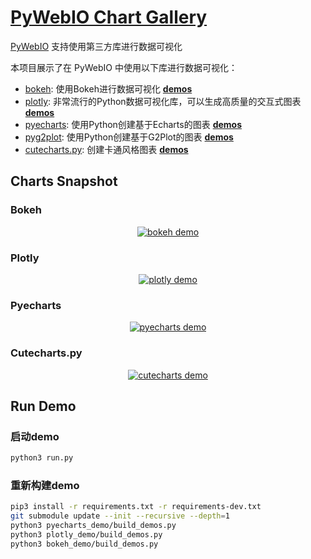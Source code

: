 # [PyWebIO Chart Gallery](https://github.com/wang0618/pywebio-chart-gallery)

[PyWebIO](https://github.com/wang0618/PyWebIO) 支持使用第三方库进行数据可视化

本项目展示了在 PyWebIO 中使用以下库进行数据可视化：

 - [bokeh](https://github.com/bokeh/bokeh): 使用Bokeh进行数据可视化 [**demos**](http://pywebio-charts.demo.wangweimin.site/?app=bokeh)
 - [plotly](https://github.com/plotly/plotly.py/): 非常流行的Python数据可视化库，可以生成高质量的交互式图表 [**demos**](http://pywebio-charts.demo.wangweimin.site/?app=plotly)
 - [pyecharts](https://github.com/pyecharts/pyecharts): 使用Python创建基于Echarts的图表 [**demos**](http://pywebio-charts.demo.wangweimin.site/?app=pyecharts)
 - [pyg2plot](https://github.com/hustcc/PyG2Plot): 使用Python创建基于G2Plot的图表 [**demos**](http://pywebio-charts.demo.wangweimin.site/?app=pyg2plot)
 - [cutecharts.py](https://github.com/cutecharts/cutecharts.py): 创建卡通风格图表 [**demos**](http://pywebio-charts.demo.wangweimin.site/?app=cutecharts)

## Charts Snapshot
### Bokeh

<p align="center">
    <a href="http://pywebio-charts.demo.wangweimin.site/?app=bokeh">
        <img src="https://raw.githubusercontent.com/wang0618/pywebio-chart-gallery/master/assets/bokeh.png" alt="bokeh demo"/>
    </a>
</p>

### Plotly

<p align="center">
    <a href="http://pywebio-charts.demo.wangweimin.site/?app=plotly">
        <img src="https://raw.githubusercontent.com/wang0618/pywebio-chart-gallery/master/assets/plotly.png" alt="plotly demo"/>
    </a>
</p>

### Pyecharts

<p align="center">
    <a href="http://pywebio-charts.demo.wangweimin.site/?app=pyecharts">
        <img src="https://raw.githubusercontent.com/wang0618/pywebio-chart-gallery/master/assets/pyecharts.gif" alt="pyecharts demo"/>
    </a>
</p>


### Cutecharts.py

<p align="center">
    <a href="http://pywebio-charts.demo.wangweimin.site/?app=cutecharts">
        <img src="https://raw.githubusercontent.com/wang0618/pywebio-chart-gallery/master/assets/cutecharts.png" alt="cutecharts demo"/>
    </a>
</p>


<div></div>

## Run Demo

### 启动demo

```bash
python3 run.py
```

### 重新构建demo

```bash
pip3 install -r requirements.txt -r requirements-dev.txt
git submodule update --init --recursive --depth=1
python3 pyecharts_demo/build_demos.py
python3 plotly_demo/build_demos.py
python3 bokeh_demo/build_demos.py
```
